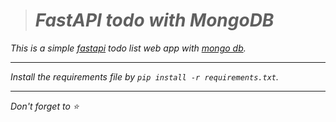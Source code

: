 ># _FastAPI todo with MongoDB_
_This is a simple [fastapi](https://fastapi.tiangolo.com/) todo list web app with [mongo db](https://www.mongodb.com/atlas/database)._
***
_Install the requirements file by `pip install -r requirements.txt`._
***
_Don't forget to :star:_

